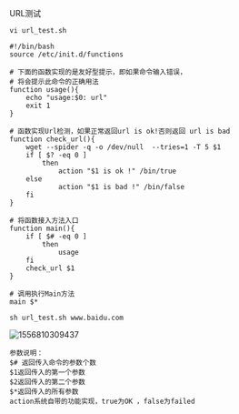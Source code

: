 URL测试

```shell
vi url_test.sh
```

```shell
#!/bin/bash
source /etc/init.d/functions

# 下面的函数实现的是友好型提示，即如果命令输入错误，
# 将会提示此命令的正确用法
function usage(){
    echo "usage:$0: url"
    exit 1        
}

# 函数实现Url检测，如果正常返回url is ok!否则返回 url is bad
function check_url(){
    wget --spider -q -o /dev/null  --tries=1 -T 5 $1
    if [ $? -eq 0 ]
        then
            action "$1 is ok !" /bin/true
    else
            action "$1 is bad !" /bin/false
    fi
}

# 将函数接入方法入口
function main(){
    if [ $# -eq 0 ]
        then
            usage
    fi
    check_url $1
}

# 调用执行Main方法
main $*
```

```shell
sh url_test.sh www.baidu.com
```

![1556810309437](C:\Users\linwenhai\AppData\Roaming\Typora\typora-user-images\1556810309437.png)



```
参数说明： 
$# 返回传入命令的参数个数 
$1返回传入的第一个参数 
$2返回传入的第二个参数 
$*返回传入的所有参数
action系统自带的功能实现，true为OK ，false为failed 
```



